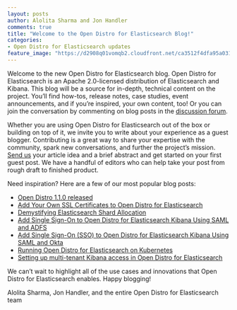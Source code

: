 ```yaml
---
layout: posts
author: Alolita Sharma and Jon Handler 
comments: true
title: "Welcome to the Open Distro for Elasticsearch Blog!"
categories:
- Open Distro for Elasticsearch updates
feature_image: "https://d2908q01vomqb2.cloudfront.net/ca3512f4dfa95a03169c5a670a4c91a19b3077b4/2019/03/26/open_disto-elasticsearch-logo-800x400.jpg"
---
```

Welcome to the new Open Distro for Elasticsearch blog. Open Distro for Elasticsearch is an Apache 2.0-licensed distribution of Elasticsearch and Kibana. This blog will be a source for in-depth, technical content on the project. You’ll find how-tos, release notes, case studies, event announcements, and if you’re inspired, your own content, too! Or you can join the conversation by commenting on blog posts in the [discussion forum](https://discuss.opendistrocommunity.dev/).

Whether you are using Open Distro for Elasticsearch out of the box or building on top of it, we invite you to write about your experience as a guest blogger. Contributing is a great way to share your expertise with the community, spark new conversations, and further the project’s mission. [Send us](mailto:opendistro-blog@amazon.com) your article idea and a brief abstract and get started on your first guest post. We have a handful of editors who can help take your post from rough draft to finished product.

Need inspiration? Here are a few of our most popular blog posts:

* [Open Distro 1.1.0 released](/for-elasticsearch/blog/open%20distro%20for%20elasticsearch%20updates/2019/07/Open-Distro-for-Elasticsearch-version-1-0-0-is-now-available/)
* [Add Your Own SSL Certificates to Open Distro for Elasticsearch](/for-elasticsearch/blog/open%20distro%20for%20elasticsearch%20updates/2019/03/Add-Your-Own-SSL-Certificates-to-Open-Distro-for-Elasticsearch/)
* [Demystifying Elasticsearch Shard Allocation](/for-elasticsearch/blog/open%20distro%20for%20elasticsearch%20updates/2019/08/Demystifying-Elasticsearch-Shard-Allocation-categories/)
* [Add Single Sign-On to Open Distro for Elasticsearch Kibana Using SAML and ADFS](/for-elasticsearch/blog/open%20distro%20for%20elasticsearch%20updates/2019/08/Add-Single-Sign-On-SSO-to-Open-Distro-for-Elasticsearch-Kibana-Using-SAML-and-Okta/)
* [Add Single Sign-On (SSO) to Open Distro for Elasticsearch Kibana Using SAML and Okta](/for-elasticsearch/blog/open%20distro%20for%20elasticsearch%20updates/2019/08/Add-Single-Sign-On-SSO-to-Open-Distro-for-Elasticsearch-Kibana-Using-SAML-and-Okta/)
* [Running Open Distro for Elasticsearch on Kubernetes](/for-elasticsearch/blog/open%20distro%20for%20elasticsearch%20updates/2019/05/Run-Rally-with-Open-Distro-for-Elasticsearch/)
* [Setting up multi-tenant Kibana access in Open Distro for Elasticsearch](/for-elasticsearch/blog/open%20distro%20for%20elasticsearch%20updates/2019/06/Set-up-Multi-Tenant-Kibana-Access-in-Open-Distro-for-Elasticsearch/)

We can’t wait to highlight all of the use cases and innovations that Open Distro for Elasticsearch enables. Happy blogging!

Alolita Sharma, Jon Handler, and the entire Open Distro for Elasticsearch team

